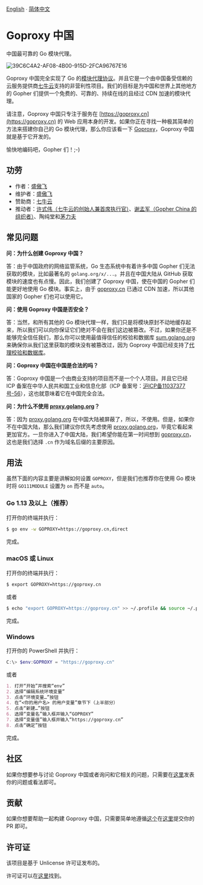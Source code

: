 [English](README.md) ∙ [简体中文](README.zh-CN.md)

# Goproxy 中国

中国最可靠的 Go 模块代理。

![39C6C4A2-AF08-4B00-915D-2FCA96767E16](https://user-images.githubusercontent.com/5037285/62007948-66cdad00-b186-11e9-899e-01ccb76951d9.jpeg)

Goproxy 中国完全实现了 Go 的[模块代理协议](https://golang.org/cmd/go/#hdr-Module_proxy_protocol)。并且它是一个由中国备受信赖的云服务提供商[七牛云](https://www.qiniu.com)支持的非营利性项目。我们的目标是为中国和世界上其他地方的 Gopher 们提供一个免费的、可靠的、持续在线的且经过 CDN 加速的模块代理。

请注意，Goproxy 中国只专注于服务在 [https://goproxy.cn](https://goproxy.cn) 的 Web 应用本身的开发。如果你正在寻找一种极其简单的方法来搭建你自己的 Go 模块代理，那么你应该看一下 [Goproxy](https://github.com/goproxy/goproxy)，Goproxy 中国就是基于它开发的。

愉快地编码吧，Gopher 们！;-)

## 功劳

* 作者：[盛傲飞](https://aofeisheng.com)
* 维护者：[盛傲飞](https://aofeisheng.com)
* 赞助商：[七牛云](https://www.qiniu.com)
* 推动者：[许式伟（七牛云的创始人兼首席执行官）](https://baike.baidu.com/item/许式伟)、[谢孟军（Gopher China 的组织者）](https://github.com/astaxie)、陶纯堂和[茅力夫](https://github.com/forrest-mao)

## 常见问题

**问：为什么创建 Goproxy 中国？**

答：由于中国政府的网络监管系统，Go 生态系统中有着许多中国 Gopher 们无法获取的模块，比如最著名的 `golang.org/x/...`。并且在中国大陆从 GitHub 获取模块的速度也有点慢。因此，我们创建了 Goproxy 中国，使在中国的 Gopher 们能更好地使用 Go 模块。事实上，由于 [goproxy.cn](https://goproxy.cn) 已通过 CDN 加速，所以其他国家的 Gopher 们也可以使用它。

**问：使用 Goproxy 中国是否安全？**

答：当然，和所有其他的 Go 模块代理一样，我们只是将模块原封不动地缓存起来，所以我们可以向你保证它们绝对不会在我们这边被篡改。不过，如果你还是不能够完全信任我们，那么你可以使用最值得信任的校验和数据库 [sum.golang.org](https://sum.golang.org) 来确保你从我们这里获取的模块没有被篡改过，因为 Goproxy 中国已经支持了[代理校验和数据库](https://go.googlesource.com/proposal/+/master/design/25530-sumdb.md#proxying-a-checksum-database)。

**问：Goproxy 中国在中国是合法的吗？**

答：Goproxy 中国是一个由商业支持的项目而不是一个个人项目。并且它已经 ICP 备案在中华人民共和国工业和信息化部（ICP 备案号：[沪ICP备11037377号-56](http://beian.miit.gov.cn)），这也就意味着它在中国完全合法。

**问：为什么不使用 [proxy.golang.org](https://proxy.golang.org)？**

答：因为 [proxy.golang.org](https://proxy.golang.org) 在中国大陆被屏蔽了，所以，不使用。但是，如果你不在中国大陆，那么我们建议你优先考虑使用 [proxy.golang.org](https://proxy.golang.org)，毕竟它看起来更加官方。一旦你进入了中国大陆，我们希望你能在第一时间想到 [goproxy.cn](https://goproxy.cn)，这也是我们选择 `.cn` 作为域名后缀的主要原因。

## 用法

虽然下面的内容主要是讲解如何设置 `GOPROXY`，但是我们也推荐你在使用 Go 模块时将 `GO111MODULE` 设置为 `on` 而不是 `auto`。

### Go 1.13 及以上（推荐）

打开你的终端并执行：

```bash
$ go env -w GOPROXY=https://goproxy.cn,direct
```

完成。

### macOS 或 Linux

打开你的终端并执行：

```bash
$ export GOPROXY=https://goproxy.cn
```

或者

```bash
$ echo "export GOPROXY=https://goproxy.cn" >> ~/.profile && source ~/.profile
```

完成。

### Windows

打开你的 PowerShell 并执行：

```powershell
C:\> $env:GOPROXY = "https://goproxy.cn"
```

或者

```md
1. 打开“开始”并搜索“env”
2. 选择“编辑系统环境变量”
3. 点击“环境变量…”按钮
4. 在“<你的用户名> 的用户变量”章节下（上半部分）
5. 点击“新建…”按钮
6. 选择“变量名”输入框并输入“GOPROXY”
7. 选择“变量值”输入框并输入“https://goproxy.cn”
8. 点击“确定”按钮
```

完成。

## 社区

如果你想要参与讨论 Goproxy 中国或者询问和它相关的问题，只需要在[这里](https://github.com/goproxy/goproxy.cn/issues)发表你的问题或看法即可。

## 贡献

如果你想要帮助一起构建 Goproxy 中国，只需要简单地遵循[这个](https://github.com/goproxy/goproxy.cn/wiki/Contributing)在[这里](https://github.com/goproxy/goproxy.cn/pulls)提交你的 PR 即可。

## 许可证

该项目是基于 Unlicense 许可证发布的。

许可证可以在[这里](LICENSE)找到。
